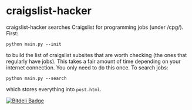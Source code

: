 craigslist-hacker
=================

craigslist-hacker searches Craigslist for programming jobs (under
/cpg/). First:

    python main.py --init

to build the list of craigslist subsites that are worth checking (the
ones that regularly have jobs). This takes a fair amount of time
depending on your internet connection. You only need to do this once.
To search jobs:

    python main.py --search

which stores everything into `post.html`.


[![Bitdeli Badge](https://d2weczhvl823v0.cloudfront.net/sacres/craigslist-hacker/trend.png)](https://bitdeli.com/free "Bitdeli Badge")

